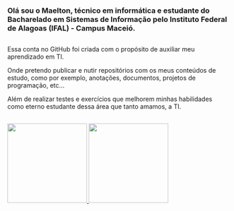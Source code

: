 ### Olá sou o Maelton, técnico em informática e estudante do Bacharelado em Sistemas de Informação pelo Instituto Federal de Alagoas (IFAL) - Campus Maceió.
##
<!--
<p>
Essa conta no GitHub foi criada com o propósito de auxiliar meu aprendizado em TI. Onde pretendo publicar e nutir repositórios com os meus conteúdos de estudo, como por exemplo, anotações, documentos, projetos de programação, etc... Além de realizar testes e exercícios que melhorem minhas habilidades como eterno estudante dessa área que tanto amamos, a TI.
</p>
-->

</p>Essa conta no GitHub foi criada com o propósito de auxiliar meu aprendizado em TI.</p>
  
<p>Onde pretendo publicar e nutir repositórios com os meus conteúdos de estudo, como por exemplo, anotações, documentos, projetos de programação, etc...</p>
  
<p>Além de realizar testes e exercícios que melhorem minhas habilidades como eterno estudante dessa área que tanto amamos, a TI.</p>

##

<div>
  <a href="https://github.com/Maelton-SI"> 
  <img height="180em" src="https://github-readme-stats.vercel.app/api?username=Maelton-SI&theme=algolia&show_icons=true"/>
  <img height="180em" src="https://github-readme-stats.vercel.app/api/top-langs/?username=Maelton-SI&layout=compact&theme=algolia"/>
</div>

  <!--
**Maelton-SI/Maelton-SI** is a ✨ _special_ ✨ repository because its `README.md` (this file) appears on your GitHub profile.

Here are some ideas to get you started:

- 🔭 I’m currently working on ...
- 🌱 I’m currently learning ...
- 👯 I’m looking to collaborate on ...
- 🤔 I’m looking for help with ...
- 💬 Ask me about ...
- 📫 How to reach me: ...
- 😄 Pronouns: ...
- ⚡ Fun fact: ...
-->
